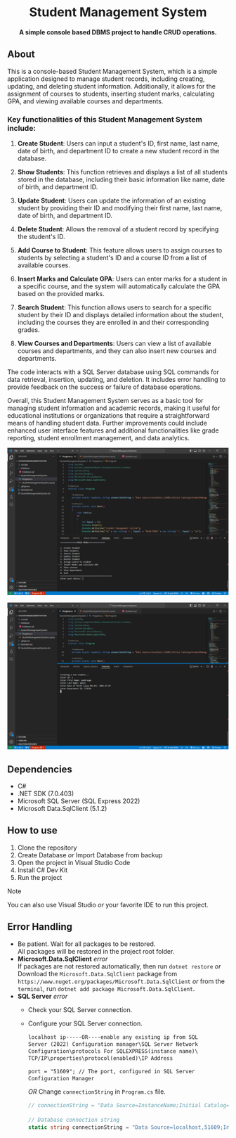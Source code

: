 <h1 align="center">Student Management System</h1>
<h4 align="center">A simple console based DBMS project to handle <strong>CRUD</strong> operations.</h4>


## About

This is a console-based Student Management System, which is a simple application designed to manage student records, including creating, updating, and deleting student information. Additionally, it allows for the assignment of courses to students, inserting student marks, calculating GPA, and viewing available courses and departments.

### Key functionalities of this Student Management System include:

1. **Create Student**: Users can input a student's ID, first name, last name, date of birth, and department ID to create a new student record in the database.

2. **Show Students**: This function retrieves and displays a list of all students stored in the database, including their basic information like name, date of birth, and department ID.

3. **Update Student**: Users can update the information of an existing student by providing their ID and modifying their first name, last name, date of birth, and department ID.

4. **Delete Student**: Allows the removal of a student record by specifying the student's ID.

5. **Add Course to Student**: This feature allows users to assign courses to students by selecting a student's ID and a course ID from a list of available courses.

6. **Insert Marks and Calculate GPA**: Users can enter marks for a student in a specific course, and the system will automatically calculate the GPA based on the provided marks.

7. **Search Student**: This function allows users to search for a specific student by their ID and displays detailed information about the student, including the courses they are enrolled in and their corresponding grades.

8. **View Courses and Departments**: Users can view a list of available courses and departments, and they can also insert new courses and departments.

The code interacts with a SQL Server database using SQL commands for data retrieval, insertion, updating, and deletion. It includes error handling to provide feedback on the success or failure of database operations.

Overall, this Student Management System serves as a basic tool for managing student information and academic records, making it useful for educational institutions or organizations that require a straightforward means of handling student data. Further improvements could include enhanced user interface features and additional functionalities like grade reporting, student enrollment management, and data analytics.

![image](./Screenshots/Screenshot.png)

![image](./Screenshots/Screenshot2.png)

## Dependencies

- C#
- .NET SDK (7.0.403)
- Microsoft SQL Server (SQL Express 2022)
- Microsoft Data.SqlClient (5.1.2)


## How to use

1. Clone the repository
2. Create Database _or_ Import Database from backup
3. Open the project in Visual Studio Code
4. Install C# Dev Kit
5. Run the project

>[!Note]
>You can also use Visual Studio _or_ your favorite IDE to run this project.

## Error Handling

- Be patient. Wait for all packages to be restored.  
  All packages will be restored in the project root folder.
- **Microsoft.Data.SqlClient** _error_  
  If packages are not restored automatically, then run `dotnet restore` _or_
  Download the `Microsoft.Data.SqlClient` package from `https://www.nuget.org/packages/Microsoft.Data.SqlClient` _or_ from the `terminal`, run `dotnet add package Microsoft.Data.SqlClient`.
- **SQL Server** _error_
  - Check your SQL Server connection.
  - Configure your SQL Server connection.
    ```text
    localhost ip-----OR----enable any existing ip from SQL
    Server (2022) Configuration manager\SQL Server Network
    Configuration\protocols For SQLEXPRESS(instance name)\
    TCP/IP\properties\protocol(enabled)\IP Address
    ```
    ```text
    port = "51609"; // The port, configured in SQL Server Configuration Manager
    ```
    _OR_
    Change `connectionString` in `Program.cs` file.  

    ```cs
    // connectionString = "Data Source=InstanceName;Initial Catalog=StudentManagementSystem;Integrated Security=True;Encrypt=False";
    
    // Database connection string
    static string connectionString = "Data Source=localhost,51609;Initial Catalog=StudentManagementSystem;Integrated Security=True;Encrypt=False";
    ```
